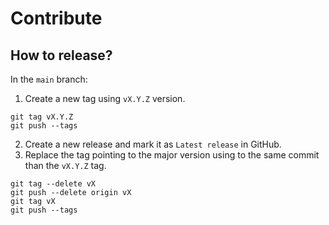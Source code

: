 # Contribute

## How to release?

In the `main` branch:

1. Create a new tag using `vX.Y.Z` version.
```
git tag vX.Y.Z
git push --tags
```
2. Create a new release and mark it as `Latest release` in GitHub.
3. Replace the tag pointing to the major version using to the same commit than the `vX.Y.Z` tag.
```
git tag --delete vX
git push --delete origin vX
git tag vX 
git push --tags
```
